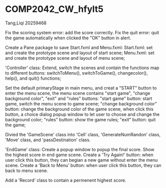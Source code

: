 # COMP2042_CW_hfylt5
Tang,Liqi 20259468

Fix the scoring system error: add the score correctly.
Fix the quit error: quit the game automatically when clicked the "OK" button in alert.

Create a Pane package to save Start.fxml and Menu.fxml:
Start.fxml: set and create the prototype scene and layout of start scene;
Menu.fxml: set and create the prototype scene and layout of menu scene;

'Controller' class: Extend, switch the scenes and contain the functions map to different buttons:
switchToMenu(), switchToGame(), changecolor(), help(), and quit() functions;

Set the default primaryStage in main menu, and creat a "START" button to enter the menu scene,
the menu scene contains "start game", "change background color", "exit" and "rules" buttons:
"start game" button: start game, switch the menu scene to game scene;
"change background color" button: change the background color of the game scene, when click this button, a choice dialog popup window to let user to choose and change the background color;
"rules" button: show the game rules;
"exit" button: quit the game;

Divied the 'GameScene' class into 'Cell' class, 'GenerateNumRandon' class, 'Move' class, and 'passDestination' class.

'EndGame' class: 
Create a popup window to popup the final score.
Show the highest score in end game scene.
Create a 'Try Again!' button: when user click this button, they can begian a new game without enter the menu scene.
Create a 'Back to Menu' button: when user click this button, they can back to menu scene.

Add a 'Record' class to contain a permenent highest score.
